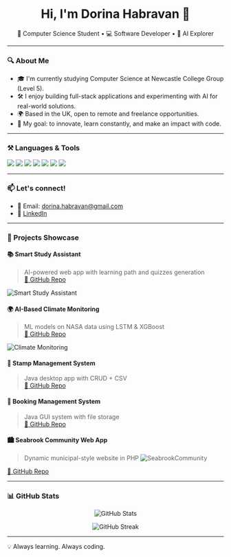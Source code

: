 <!-- Header -->
<h1 align="center">Hi, I'm Dorina Habravan 👋</h1>
<p align="center">
🌟 Computer Science Student • 💻 Software Developer • 🤖 AI Explorer
</p>

---

### 🔍 About Me

- 🎓 I'm currently studying Computer Science at Newcastle College Group (Level 5).
- 🛠️ I enjoy building full-stack applications and experimenting with AI for real-world solutions.
- 🌍 Based in the UK, open to remote and freelance opportunities.
- 🚀 My goal: to innovate, learn constantly, and make an impact with code.

---

### ⚒️ Languages & Tools

<p align="left">
  <img src="https://img.shields.io/badge/Java-ED8B00?style=for-the-badge&logo=java&logoColor=white"/>
  <img src="https://img.shields.io/badge/Python-3776AB?style=for-the-badge&logo=python&logoColor=white"/>
  <img src="https://img.shields.io/badge/React-20232A?style=for-the-badge&logo=react&logoColor=61DAFB"/>
  <img src="https://img.shields.io/badge/MySQL-00758F?style=for-the-badge&logo=mysql&logoColor=white"/>
  <img src="https://img.shields.io/badge/PHP-777BB4?style=for-the-badge&logo=php&logoColor=white"/>
  <img src="https://img.shields.io/badge/HTML5-E34F26?style=for-the-badge&logo=html5&logoColor=white"/>
  <img src="https://img.shields.io/badge/CSS3-1572B6?style=for-the-badge&logo=css3&logoColor=white"/>
</p>

---



### 📫 Let's connect!
- 📧 Email: dorina.habravan@gmail.com
- 🔗 [LinkedIn](https://linkedin.com/in/dorina-habravan-663710198)



---
 ### 🧠 Projects Showcase

#### 📚 Smart Study Assistant
> AI-powered web app with learning path and quizzes generation  
[🔗 GitHub Repo](https://github.com/dorinahabravan/Smart-Study-Assistant-App)

![Smart Study Assistant](https://raw.githubusercontent.com/dorinahabravan/Smart-Study-Assistant-App/main/assets/cover.jpg)

#### 🌍 AI-Based Climate Monitoring
> ML models on NASA data using LSTM & XGBoost  
[🔗 GitHub Repo](https://github.com/dorinahabravan/climate-ai-remote-sensing)

![Climate Monitoring](https://raw.githubusercontent.com/dorinahabravan/climate-ai-remote-sensing/main/assets/cover.jpg)

#### 📮 Stamp Management System
> Java desktop app with CRUD + CSV  
[🔗 GitHub Repo](https://github.com/dorinahabravan/stamp_management_system)

#### 📅 Booking Management System
> Java GUI system with file storage  
[🔗 GitHub Repo](https://github.com/dorinahabravan/bookingmanagementsystem)

#### 🏙️ Seabrook Community Web App
> Dynamic municipal-style website in PHP
>   ![SeabrookCommunity](https://github.com/user-attachments/assets/d3773b71-42d4-478f-9b5e-9a88083b50ed)

[🔗 GitHub Repo](https://github.com/dorinahabravan/seabrookcommunity)

---

### 📊 GitHub Stats

<p align="center">
  <img src="https://github-readme-stats.vercel.app/api?username=dorinahabravan&show_icons=true&theme=radical" alt="GitHub Stats"/>
</p>

<p align="center">
  <img src="https://github-readme-streak-stats.herokuapp.com/?user=dorinahabravan&theme=radical" alt="GitHub Streak"/>
</p>

---

💡 Always learning. Always coding.

